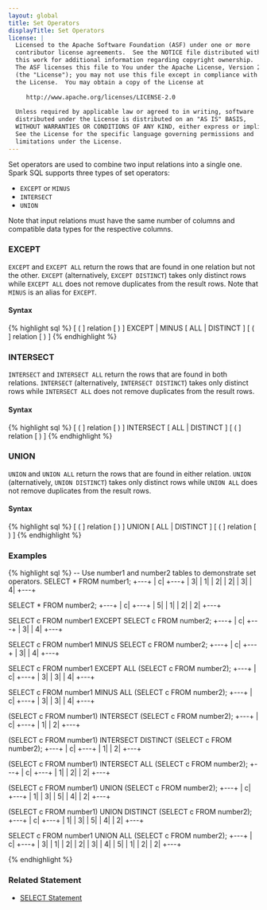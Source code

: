 ```yaml
---
layout: global
title: Set Operators
displayTitle: Set Operators
license: |
  Licensed to the Apache Software Foundation (ASF) under one or more
  contributor license agreements.  See the NOTICE file distributed with
  this work for additional information regarding copyright ownership.
  The ASF licenses this file to You under the Apache License, Version 2.0
  (the "License"); you may not use this file except in compliance with
  the License.  You may obtain a copy of the License at
 
     http://www.apache.org/licenses/LICENSE-2.0
 
  Unless required by applicable law or agreed to in writing, software
  distributed under the License is distributed on an "AS IS" BASIS,
  WITHOUT WARRANTIES OR CONDITIONS OF ANY KIND, either express or implied.
  See the License for the specific language governing permissions and
  limitations under the License.
---
```


Set operators are used to combine two input relations into a single one. Spark SQL supports three types of set operators:
- `EXCEPT` or `MINUS`
- `INTERSECT`
- `UNION`

Note that input relations must have the same number of columns and compatible data types for the respective columns.

### EXCEPT
`EXCEPT` and `EXCEPT ALL` return the rows that are found in one relation but not the other. `EXCEPT` (alternatively, `EXCEPT DISTINCT`) takes only distinct rows while `EXCEPT ALL` does not remove duplicates from the result rows. Note that `MINUS` is an alias for `EXCEPT`.

#### Syntax
{% highlight sql %}
[ ( ] relation [ ) ] EXCEPT | MINUS [ ALL | DISTINCT ] [ ( ] relation [ ) ]
{% endhighlight %}

### INTERSECT
`INTERSECT` and `INTERSECT ALL` return the rows that are found in both relations. `INTERSECT` (alternatively, `INTERSECT DISTINCT`) takes only distinct rows while `INTERSECT ALL` does not remove duplicates from the result rows.

#### Syntax
{% highlight sql %}
[ ( ] relation [ ) ] INTERSECT [ ALL | DISTINCT ] [ ( ] relation [ ) ]
{% endhighlight %}

### UNION
`UNION` and `UNION ALL` return the rows that are found in either relation. `UNION` (alternatively, `UNION DISTINCT`) takes only distinct rows while `UNION ALL` does not remove duplicates from the result rows.

#### Syntax
{% highlight sql %}
[ ( ] relation [ ) ] UNION [ ALL | DISTINCT ] [ ( ] relation [ ) ]
{% endhighlight %}

### Examples
{% highlight sql %}
-- Use number1 and number2 tables to demonstrate set operators.
SELECT * FROM number1;
+---+
|  c|
+---+
|  3|
|  1|
|  2|
|  2|
|  3|
|  4|
+---+

SELECT * FROM number2;
+---+
|  c|
+---+
|  5|
|  1|
|  2|
|  2|
+---+

SELECT c FROM number1 EXCEPT SELECT c FROM number2;
+---+
|  c|
+---+
|  3|
|  4|
+---+

SELECT c FROM number1 MINUS SELECT c FROM number2;
+---+
|  c|
+---+
|  3|
|  4|
+---+

SELECT c FROM number1 EXCEPT ALL (SELECT c FROM number2);
+---+
|  c|
+---+
|  3|
|  3|
|  4|
+---+

SELECT c FROM number1 MINUS ALL (SELECT c FROM number2);
+---+
|  c|
+---+
|  3|
|  3|
|  4|
+---+

(SELECT c FROM number1) INTERSECT (SELECT c FROM number2);
+---+
|  c|
+---+
|  1|
|  2|
+---+

(SELECT c FROM number1) INTERSECT DISTINCT (SELECT c FROM number2);
+---+
|  c|
+---+
|  1|
|  2|
+---+

(SELECT c FROM number1) INTERSECT ALL (SELECT c FROM number2);
+---+
|  c|
+---+
|  1|
|  2|
|  2|
+---+

(SELECT c FROM number1) UNION (SELECT c FROM number2);
+---+
|  c|
+---+
|  1|
|  3|
|  5|
|  4|
|  2|
+---+

(SELECT c FROM number1) UNION DISTINCT (SELECT c FROM number2);
+---+
|  c|
+---+
|  1|
|  3|
|  5|
|  4|
|  2|
+---+

SELECT c FROM number1 UNION ALL (SELECT c FROM number2);
+---+
|  c|
+---+
|  3|
|  1|
|  2|
|  2|
|  3|
|  4|
|  5|
|  1|
|  2|
|  2|
+---+

{% endhighlight %}

### Related Statement
- [SELECT Statement](sql-ref-syntax-qry-select.html)

